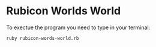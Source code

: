 # Rubicon Worlds World

To exectue the program you need to type in your terminal:
```
ruby rubicon-words-world.rb
```

